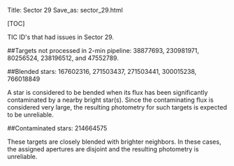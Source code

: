 Title: Sector 29
Save_as: sector_29.html

[TOC]

TIC ID's that had issues in Sector 29.

##Targets not processed in 2-min pipeline:
38877693, 230981971, 80256524, 238196512, and 47552789.

##Blended stars:
167602316, 271503437, 271503441, 300015238, 766018849

A star is considered to be bended when its flux has been significantly contaminated by a nearby bright star(s). Since the contaminating flux is considered very large, the resulting photometry for such targets is expected to be unreliable.

##Contaminated stars:
214664575

These targets are closely blended with brighter neighbors. In these cases, the assigned apertures are disjoint and the resulting photometry is unreliable.